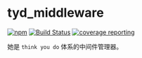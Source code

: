 

# tyd_middleware

[![npm](https://img.shields.io/npm/v/tyd_middleware.svg)](https://www.npmjs.com/package/tyd_middleware)
[![Build Status](https://travis-ci.org/JSFiend/tyd_middleware.svg?branch=master)](https://travis-ci.org/JSFiend/tyd_middleware)
[![coverage reporting](https://img.shields.io/coveralls/github/JSFiend/tyd_middleware.svg)](https://coveralls.io/github/JSFiend/tyd_middleware)


她是 `think you do` 体系的中间件管理器。
